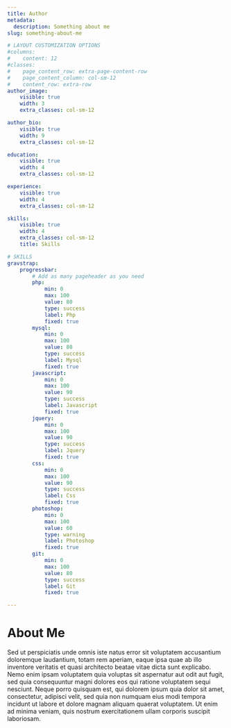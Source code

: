 ```yaml
---
title: Author
metadata:
  description: Something about me  
slug: something-about-me

# LAYOUT CUSTOMIZATION OPTIONS
#columns:
#    content: 12
#classes:
#    page_content_row: extra-page-content-row
#    page_content_column: col-sm-12
#    content_row: extra-row
author_image:
    visible: true
    width: 3
    extra_classes: col-sm-12

author_bio:
    visible: true
    width: 9
    extra_classes: col-sm-12

education:
    visible: true
    width: 4
    extra_classes: col-sm-12

experience:
    visible: true
    width: 4
    extra_classes: col-sm-12

skills:
    visible: true
    width: 4
    extra_classes: col-sm-12
    title: Skills

# SKILLS
gravstrap:
    progressbar:        
        # Add as many pageheader as you need
        php:
            min: 0
            max: 100
            value: 80
            type: success
            label: Php
            fixed: true
        mysql:
            min: 0
            max: 100
            value: 80
            type: success
            label: Mysql
            fixed: true
        javascript:
            min: 0
            max: 100
            value: 90
            type: success
            label: Javascript
            fixed: true
        jquery:
            min: 0
            max: 100
            value: 90
            type: success
            label: Jquery
            fixed: true
        css:
            min: 0
            max: 100
            value: 90
            type: success
            label: Css
            fixed: true
        photoshop:
            min: 0
            max: 100
            value: 60
            type: warning
            label: Photoshop
            fixed: true
        git:
            min: 0
            max: 100
            value: 80
            type: success
            label: Git
            fixed: true

---
```


# About Me
Sed ut perspiciatis unde omnis iste natus error sit voluptatem accusantium doloremque laudantium, totam rem aperiam, eaque ipsa quae ab illo inventore veritatis et quasi architecto beatae vitae dicta sunt explicabo. Nemo enim ipsam voluptatem quia voluptas sit aspernatur aut odit aut fugit, sed quia consequuntur magni dolores eos qui ratione voluptatem sequi nesciunt. Neque porro quisquam est, qui dolorem ipsum quia dolor sit amet, consectetur, adipisci velit, sed quia non numquam eius modi tempora incidunt ut labore et dolore magnam aliquam quaerat voluptatem. Ut enim ad minima veniam, quis nostrum exercitationem ullam corporis suscipit laboriosam.
